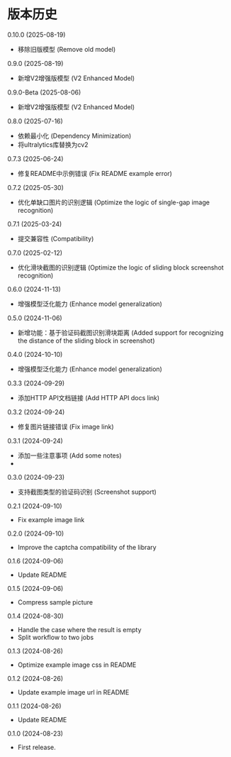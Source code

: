 
# 版本历史
0.10.0 (2025-08-19)
* 移除旧版模型 (Remove old model)

0.9.0 (2025-08-19)
* 新增V2增强版模型 (V2 Enhanced Model)

0.9.0-Beta (2025-08-06)
* 新增V2增强版模型 (V2 Enhanced Model)

0.8.0 (2025-07-16)
* 依赖最小化 (Dependency Minimization)
* 将ultralytics库替换为cv2

0.7.3 (2025-06-24)
* 修复README中示例错误 (Fix README example error)

0.7.2 (2025-05-30)
* 优化单缺口图片的识别逻辑 (Optimize the logic of single-gap image recognition)

0.7.1 (2025-03-24)
* 提交兼容性 (Compatibility)

0.7.0 (2025-02-12)
* 优化滑块截图的识别逻辑 (Optimize the logic of sliding block screenshot recognition)

0.6.0 (2024-11-13)
* 增强模型泛化能力 (Enhance model generalization)

0.5.0 (2024-11-06)
* 新增功能：基于验证码截图识别滑块距离 (Added support for recognizing the distance of the sliding block in screenshot)

0.4.0 (2024-10-10)
* 增强模型泛化能力 (Enhance model generalization)

0.3.3 (2024-09-29)
* 添加HTTP API文档链接 (Add HTTP API docs link)

0.3.2 (2024-09-24)
* 修复图片链接错误 (Fix image link)

0.3.1 (2024-09-24)
* 添加一些注意事项 (Add some notes)
* 
0.3.0 (2024-09-23)
* 支持截图类型的验证码识别 (Screenshot support)

0.2.1 (2024-09-10)
* Fix example image link

0.2.0 (2024-09-10)
* Improve the captcha compatibility of the library

0.1.6 (2024-09-06)
* Update README

0.1.5 (2024-09-06)
* Compress sample picture

0.1.4 (2024-08-30)
* Handle the case where the result is empty
* Split workflow to two jobs

0.1.3 (2024-08-26)

* Optimize example image css in README

0.1.2 (2024-08-26)

* Update example image url in README

0.1.1 (2024-08-26)

* Update README

0.1.0 (2024-08-23)

* First release.